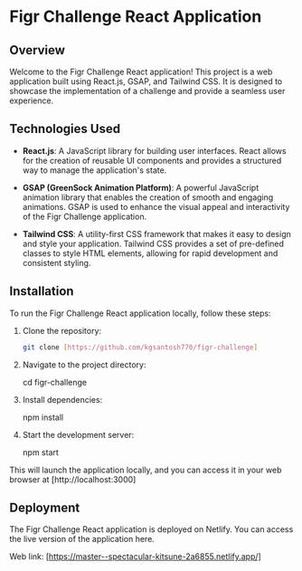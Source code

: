 # Figr Challenge React Application

## Overview

Welcome to the Figr Challenge React application! This project is a web application built using React.js, GSAP, and Tailwind CSS. It is designed to showcase the implementation of a challenge and provide a seamless user experience.

## Technologies Used

- **React.js**: A JavaScript library for building user interfaces. React allows for the creation of reusable UI components and provides a structured way to manage the application's state.

- **GSAP (GreenSock Animation Platform)**: A powerful JavaScript animation library that enables the creation of smooth and engaging animations. GSAP is used to enhance the visual appeal and interactivity of the Figr Challenge application.

- **Tailwind CSS**: A utility-first CSS framework that makes it easy to design and style your application. Tailwind CSS provides a set of pre-defined classes to style HTML elements, allowing for rapid development and consistent styling.

## Installation

To run the Figr Challenge React application locally, follow these steps:

1. Clone the repository:

   ```bash
   git clone [https://github.com/kgsantosh770/figr-challenge]

2. Navigate to the project directory:

    cd figr-challenge

3. Install dependencies:

    npm install

4. Start the development server:

    npm start

This will launch the application locally, and you can access it in your web browser at [http://localhost:3000]

## Deployment
The Figr Challenge React application is deployed on Netlify. You can access the live version of the application here.

Web link: [https://master--spectacular-kitsune-2a6855.netlify.app/]